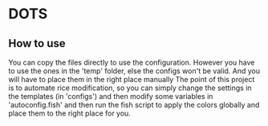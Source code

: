 # DOTS

## How to use

You can copy the files directly to use the configuration. However you have to use the ones in the 'temp' folder, else the configs won't be valid. And you will have to place them in the right place manually
The point of this project is to automate rice modification, so you can simply change the settings in the templates (in 'configs') and then modify some variables in 'autoconfig.fish' and then run the fish script to apply the colors globally and place them to the right place for you.
